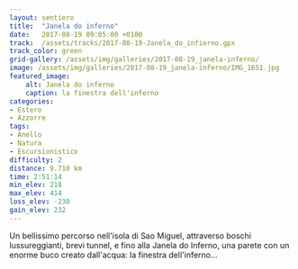 ```yaml
---
layout: sentiero
title:  "Janela do inferno"
date:   2017-08-19 09:05:00 +0100
track:  /assets/tracks/2017-08-19-Janela_do_infierno.gpx
track_color: green
grid-gallery: /assets/img/galleries/2017-08-19_janela-inferno/
image: /assets/img/galleries/2017-08-19_janela-inferno/IMG_1651.jpg
featured_image:
    alt: Janela do inferno
    caption: la finestra dell'inferno
categories:
- Estero
- Azzorre
tags:
- Anello
- Natura
- Escursionistico
difficulty: 2
distance: 9.710 km
time: 2:51:14
min_elev: 218
max_elev: 414
loss_elev: -230
gain_elev: 232
---
```


Un bellissimo percorso nell'isola di Sao Miguel, attraverso boschi lussureggianti, brevi tunnel, e fino alla Janela do Inferno, una parete con un enorme buco creato dall'acqua: la finestra dell'inferno...
